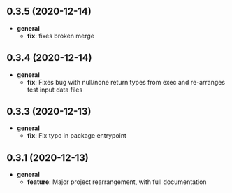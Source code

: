 ## 0.3.5 (2020-12-14)

* __general__
    * **fix**: fixes broken merge

## 0.3.4 (2020-12-14)

* __general__
    * **fix**: Fixes bug with null/none return types from exec and re-arranges test
      input data files

## 0.3.3 (2020-12-13)

* __general__
    * **fix**: Fix typo in package entrypoint

## 0.3.1 (2020-12-13)

* __general__
    * **feature**: Major project rearrangement, with full documentation

